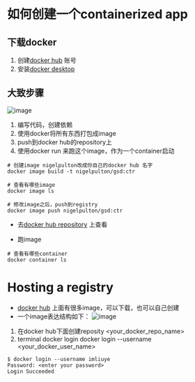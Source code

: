 # 如何创建一个containerized app

## 下载docker
1. 创建[docker hub](https://hub.docker.com/) 账号
2. 安装[docker desktop](https://docker.com/)

## 大致步骤
![image](https://user-images.githubusercontent.com/10515333/127520321-884b83e4-77bc-49dc-83b7-8e35ec30ae5e.png)
1. 编写代码，创建依赖
2. 使用docker将所有东西打包成image
3. push到docker hub的repository上
4. 使用docker run 来跑这个image，作为一个container启动

```console
# 创建image nigelpulton改成你自己的docker hub 名字
docker image build -t nigelpulton/gsd:ctr

# 查看有哪些image 
docker image ls

# 修改image之后，push到registry
docker image push nigelpulton/gsd:ctr

```

* 去[docker hub repository](https://hub.docker.com/repositories) 上查看

* 跑image
```console
# 查看有哪些container
docker container ls

```

# Hosting a registry
* [docker hub](https://hub.docker.com) 上面有很多image，可以下载，也可以自己创建
* 一个image表达结构如下：
![image](https://user-images.githubusercontent.com/10515333/127522353-ee56352d-1aed-43b0-9504-ef0227a83a21.png)
1. 在docker hub下面创建reposity <your_docker_repo_name>
2. terminal docker login
docker login --username <your_docker_user_name>
```console
$ docker login --username imliuye 
Password: <enter your password>
Login Succeeded
```
